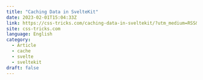 ```yaml
---
title: "Caching Data in SvelteKit"
date: 2023-02-01T15:04:33Z
link: https://css-tricks.com/caching-data-in-sveltekit/?utm_medium=RSS&utm_source=news.12bit.vn
site: css-tricks.com
language: English
category:
  - Article
  - cache
  - svelte
  - sveltekit
draft: false
---
```

